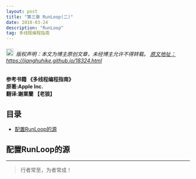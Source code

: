 ```yaml
---
layout: post
title: "第三章 RunLoop(二)"
date: 2018-03-24
description: "RunLoop"
tag: 多线程编程指南
---
```



<h6>
  <img src="https://robotkang-1257995526.cos.ap-chengdu.myqcloud.com/icon/copyright.png" alt="copyright" style="display:inline;margin-bottom: -5px;" width="20" height="20"> 版权声明：本文为博主原创文章，未经博主允许不得转载。

  <a target="_blank" href="https://jianghuhike.github.io/18324.html">
  原文地址：https://jianghuhike.github.io/18324.html 
  </a>
</h6>



**参考书籍 《多线程编程指南》**   
**原著:Apple Inc.**    
**翻译:謝業蘭 【老狼】**   



## 目录
* [配置RunLoop的源](#content0)





<!-- ************************************************ -->
## <a id="content0"></a> 配置RunLoop的源




----------
>  行者常至，为者常成！


